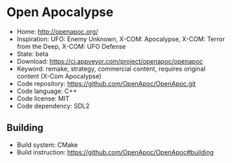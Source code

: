 # Open Apocalypse

- Home: http://openapoc.org/
- Inspiration: UFO: Enemy Unknown, X-COM: Apocalypse, X-COM: Terror from the Deep, X-COM: UFO Defense
- State: beta
- Download: https://ci.appveyor.com/project/openapoc/openapoc
- Keyword: remake, strategy, commercial content, requires original content (X-Com Apocalypse)
- Code repository: https://github.com/OpenApoc/OpenApoc.git
- Code language: C++
- Code license: MIT
- Code dependency: SDL2

## Building

- Build system: CMake
- Build instruction: https://github.com/OpenApoc/OpenApoc#building

